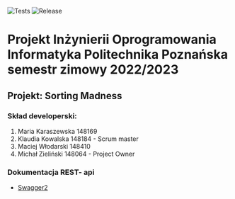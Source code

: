 ![Tests](https://github.com/MichalxPZ/IOD-I51-Beta-Sort/actions/workflows/verify.yml/badge.svg)  ![Release](https://github.com/MichalxPZ/IOD-I51-Beta-Sort/actions/workflows/release.yml/badge.svg)

# Projekt Inżynierii Oprogramowania Informatyka Politechnika Poznańska semestr zimowy 2022/2023

## Projekt: Sorting Madness

### Skład developerski:
1. Maria Karaszewska 148169
2. Klaudia Kowalska 148184 - Scrum master
3. Maciej Włodarski 148410
4. Michał Zieliński 148064 - Project Owner

### Dokumentacja REST- api
* [Swagger2](https://beta-sort.azurewebsites.net/swagger-ui/)
